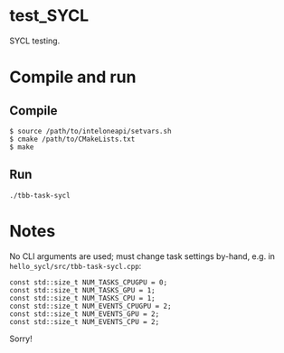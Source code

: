 # test_SYCL
SYCL testing.
# Compile and run
## Compile
```
$ source /path/to/inteloneapi/setvars.sh
$ cmake /path/to/CMakeLists.txt
$ make
```
## Run
```
./tbb-task-sycl
```
# Notes
No CLI arguments are used; must change task settings by-hand, e.g. in `hello_sycl/src/tbb-task-sycl.cpp`:
```
const std::size_t NUM_TASKS_CPUGPU = 0;
const std::size_t NUM_TASKS_GPU = 1;
const std::size_t NUM_TASKS_CPU = 1;
const std::size_t NUM_EVENTS_CPUGPU = 2;
const std::size_t NUM_EVENTS_GPU = 2;
const std::size_t NUM_EVENTS_CPU = 2;
```
Sorry!